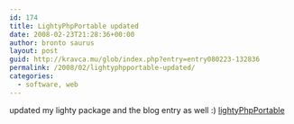 ```yaml
---
id: 174
title: LightyPhpPortable updated
date: 2008-02-23T21:28:36+00:00
author: bronto saurus
layout: post
guid: http://kravca.mu/glob/index.php?entry=entry080223-132836
permalink: /2008/02/lightyphpportable-updated/
categories:
  - software, web
---
```

updated my lighty package and the blog entry as well :) [lightyPhpPortable](/index.php?entry=entry070928-171124)  
<img src="/images/light_logo_big.png" border="0" alt="" />